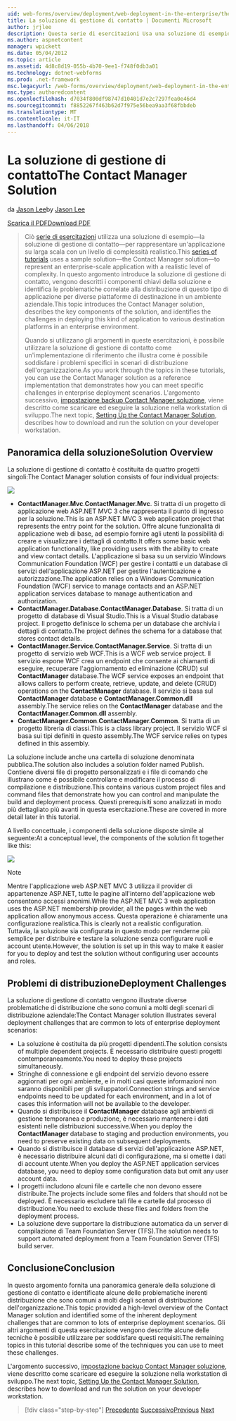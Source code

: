 ```yaml
---
uid: web-forms/overview/deployment/web-deployment-in-the-enterprise/the-contact-manager-solution
title: La soluzione di gestione di contatto | Documenti Microsoft
author: jrjlee
description: Questa serie di esercitazioni Usa una soluzione di esempio&#x2014;la soluzione Contact Manager&#x2014;per rappresentare un'applicazione su larga scala con un livello realistico...
ms.author: aspnetcontent
manager: wpickett
ms.date: 05/04/2012
ms.topic: article
ms.assetid: 4d8c8d19-055b-4b70-9ee1-f748f0db3a01
ms.technology: dotnet-webforms
ms.prod: .net-framework
msc.legacyurl: /web-forms/overview/deployment/web-deployment-in-the-enterprise/the-contact-manager-solution
msc.type: authoredcontent
ms.openlocfilehash: d7034f800df98747d10401d7e2c7297fea0e46d4
ms.sourcegitcommit: f8852267f463b62d7f975e56bea9aa3f68fbbdeb
ms.translationtype: MT
ms.contentlocale: it-IT
ms.lasthandoff: 04/06/2018
---
```

<a name="the-contact-manager-solution"></a><span data-ttu-id="08d73-103">La soluzione di gestione di contatto</span><span class="sxs-lookup"><span data-stu-id="08d73-103">The Contact Manager Solution</span></span>
====================
<span data-ttu-id="08d73-104">da [Jason Lee](https://github.com/jrjlee)</span><span class="sxs-lookup"><span data-stu-id="08d73-104">by [Jason Lee](https://github.com/jrjlee)</span></span>

[<span data-ttu-id="08d73-105">Scarica il PDF</span><span class="sxs-lookup"><span data-stu-id="08d73-105">Download PDF</span></span>](https://msdnshared.blob.core.windows.net/media/MSDNBlogsFS/prod.evol.blogs.msdn.com/CommunityServer.Blogs.Components.WeblogFiles/00/00/00/63/56/8130.DeployingWebAppsInEnterpriseScenarios.pdf)

> <span data-ttu-id="08d73-106">Ciò [serie di esercitazioni](web-deployment-in-the-enterprise.md) utilizza una soluzione di esempio&#x2014;la soluzione di gestione di contatto&#x2014;per rappresentare un'applicazione su larga scala con un livello di complessità realistico.</span><span class="sxs-lookup"><span data-stu-id="08d73-106">This [series of tutorials](web-deployment-in-the-enterprise.md) uses a sample solution&#x2014;the Contact Manager solution&#x2014;to represent an enterprise-scale application with a realistic level of complexity.</span></span> <span data-ttu-id="08d73-107">In questo argomento introduce la soluzione di gestione di contatto, vengono descritti i componenti chiavi della soluzione e identifica le problematiche correlate alla distribuzione di questo tipo di applicazione per diverse piattaforme di destinazione in un ambiente aziendale.</span><span class="sxs-lookup"><span data-stu-id="08d73-107">This topic introduces the Contact Manager solution, describes the key components of the solution, and identifies the challenges in deploying this kind of application to various destination platforms in an enterprise environment.</span></span>
> 
> <span data-ttu-id="08d73-108">Quando si utilizzano gli argomenti in queste esercitazioni, è possibile utilizzare la soluzione di gestione di contatto come un'implementazione di riferimento che illustra come è possibile soddisfare i problemi specifici in scenari di distribuzione dell'organizzazione.</span><span class="sxs-lookup"><span data-stu-id="08d73-108">As you work through the topics in these tutorials, you can use the Contact Manager solution as a reference implementation that demonstrates how you can meet specific challenges in enterprise deployment scenarios.</span></span> <span data-ttu-id="08d73-109">L'argomento successivo, [impostazione backup Contact Manager soluzione](setting-up-the-contact-manager-solution.md), viene descritto come scaricare ed eseguire la soluzione nella workstation di sviluppo.</span><span class="sxs-lookup"><span data-stu-id="08d73-109">The next topic, [Setting Up the Contact Manager Solution](setting-up-the-contact-manager-solution.md), describes how to download and run the solution on your developer workstation.</span></span>


## <a name="solution-overview"></a><span data-ttu-id="08d73-110">Panoramica della soluzione</span><span class="sxs-lookup"><span data-stu-id="08d73-110">Solution Overview</span></span>

<span data-ttu-id="08d73-111">La soluzione di gestione di contatto è costituita da quattro progetti singoli:</span><span class="sxs-lookup"><span data-stu-id="08d73-111">The Contact Manager solution consists of four individual projects:</span></span>

![](the-contact-manager-solution/_static/image1.png)

- <span data-ttu-id="08d73-112">**ContactManager.Mvc**.</span><span class="sxs-lookup"><span data-stu-id="08d73-112">**ContactManager.Mvc**.</span></span> <span data-ttu-id="08d73-113">Si tratta di un progetto di applicazione web ASP.NET MVC 3 che rappresenta il punto di ingresso per la soluzione.</span><span class="sxs-lookup"><span data-stu-id="08d73-113">This is an ASP.NET MVC 3 web application project that represents the entry point for the solution.</span></span> <span data-ttu-id="08d73-114">Offre alcune funzionalità di applicazione web di base, ad esempio fornire agli utenti la possibilità di creare e visualizzare i dettagli di contatto.</span><span class="sxs-lookup"><span data-stu-id="08d73-114">It offers some basic web application functionality, like providing users with the ability to create and view contact details.</span></span> <span data-ttu-id="08d73-115">L'applicazione si basa su un servizio Windows Communication Foundation (WCF) per gestire i contatti e un database di servizi dell'applicazione ASP.NET per gestire l'autenticazione e autorizzazione.</span><span class="sxs-lookup"><span data-stu-id="08d73-115">The application relies on a Windows Communication Foundation (WCF) service to manage contacts and an ASP.NET application services database to manage authentication and authorization.</span></span>
- <span data-ttu-id="08d73-116">**ContactManager.Database**.</span><span class="sxs-lookup"><span data-stu-id="08d73-116">**ContactManager.Database**.</span></span> <span data-ttu-id="08d73-117">Si tratta di un progetto di database di Visual Studio.</span><span class="sxs-lookup"><span data-stu-id="08d73-117">This is a Visual Studio database project.</span></span> <span data-ttu-id="08d73-118">Il progetto definisce lo schema per un database che archivia i dettagli di contatto.</span><span class="sxs-lookup"><span data-stu-id="08d73-118">The project defines the schema for a database that stores contact details.</span></span>
- <span data-ttu-id="08d73-119">**ContactManager.Service**.</span><span class="sxs-lookup"><span data-stu-id="08d73-119">**ContactManager.Service**.</span></span> <span data-ttu-id="08d73-120">Si tratta di un progetto di servizio web WCF.</span><span class="sxs-lookup"><span data-stu-id="08d73-120">This is a WCF web service project.</span></span> <span data-ttu-id="08d73-121">Il servizio espone WCF crea un endpoint che consente ai chiamanti di eseguire, recuperare l'aggiornamento ed eliminazione (CRUD) sul **ContactManager** database.</span><span class="sxs-lookup"><span data-stu-id="08d73-121">The WCF service exposes an endpoint that allows callers to perform create, retrieve, update, and delete (CRUD) operations on the **ContactManager** database.</span></span> <span data-ttu-id="08d73-122">Il servizio si basa sul **ContactManager** database e **ContactManager.Common.dll** assembly.</span><span class="sxs-lookup"><span data-stu-id="08d73-122">The service relies on the **ContactManager** database and the **ContactManager.Common.dll** assembly.</span></span>
- <span data-ttu-id="08d73-123">**ContactManager.Common**.</span><span class="sxs-lookup"><span data-stu-id="08d73-123">**ContactManager.Common**.</span></span> <span data-ttu-id="08d73-124">Si tratta di un progetto libreria di classi.</span><span class="sxs-lookup"><span data-stu-id="08d73-124">This is a class library project.</span></span> <span data-ttu-id="08d73-125">Il servizio WCF si basa sui tipi definiti in questo assembly.</span><span class="sxs-lookup"><span data-stu-id="08d73-125">The WCF service relies on types defined in this assembly.</span></span>

<span data-ttu-id="08d73-126">La soluzione include anche una cartella di soluzione denominata pubblica.</span><span class="sxs-lookup"><span data-stu-id="08d73-126">The solution also includes a solution folder named Publish.</span></span> <span data-ttu-id="08d73-127">Contiene diversi file di progetto personalizzati e i file di comando che illustrano come è possibile controllare e modificare il processo di compilazione e distribuzione.</span><span class="sxs-lookup"><span data-stu-id="08d73-127">This contains various custom project files and command files that demonstrate how you can control and manipulate the build and deployment process.</span></span> <span data-ttu-id="08d73-128">Questi prerequisiti sono analizzati in modo più dettagliato più avanti in questa esercitazione.</span><span class="sxs-lookup"><span data-stu-id="08d73-128">These are covered in more detail later in this tutorial.</span></span>

<span data-ttu-id="08d73-129">A livello concettuale, i componenti della soluzione disposte simile al seguente:</span><span class="sxs-lookup"><span data-stu-id="08d73-129">At a conceptual level, the components of the solution fit together like this:</span></span>

![](the-contact-manager-solution/_static/image2.png)

> [!NOTE]
> <span data-ttu-id="08d73-130">Mentre l'applicazione web ASP.NET MVC 3 utilizza il provider di appartenenze ASP.NET, tutte le pagine all'interno dell'applicazione web consentono accessi anonimi.</span><span class="sxs-lookup"><span data-stu-id="08d73-130">While the ASP.NET MVC 3 web application uses the ASP.NET membership provider, all the pages within the web application allow anonymous access.</span></span> <span data-ttu-id="08d73-131">Questa operazione è chiaramente una configurazione realistica.</span><span class="sxs-lookup"><span data-stu-id="08d73-131">This is clearly not a realistic configuration.</span></span> <span data-ttu-id="08d73-132">Tuttavia, la soluzione sia configurata in questo modo per renderne più semplice per distribuire e testare la soluzione senza configurare ruoli e account utente.</span><span class="sxs-lookup"><span data-stu-id="08d73-132">However, the solution is set up in this way to make it easier for you to deploy and test the solution without configuring user accounts and roles.</span></span>


## <a name="deployment-challenges"></a><span data-ttu-id="08d73-133">Problemi di distribuzione</span><span class="sxs-lookup"><span data-stu-id="08d73-133">Deployment Challenges</span></span>

<span data-ttu-id="08d73-134">La soluzione di gestione di contatto vengono illustrate diverse problematiche di distribuzione che sono comuni a molti degli scenari di distribuzione aziendale:</span><span class="sxs-lookup"><span data-stu-id="08d73-134">The Contact Manager solution illustrates several deployment challenges that are common to lots of enterprise deployment scenarios:</span></span>

- <span data-ttu-id="08d73-135">La soluzione è costituita da più progetti dipendenti.</span><span class="sxs-lookup"><span data-stu-id="08d73-135">The solution consists of multiple dependent projects.</span></span> <span data-ttu-id="08d73-136">È necessario distribuire questi progetti contemporaneamente.</span><span class="sxs-lookup"><span data-stu-id="08d73-136">You need to deploy these projects simultaneously.</span></span>
- <span data-ttu-id="08d73-137">Stringhe di connessione e gli endpoint del servizio devono essere aggiornati per ogni ambiente, e in molti casi queste informazioni non saranno disponibili per gli sviluppatori.</span><span class="sxs-lookup"><span data-stu-id="08d73-137">Connection strings and service endpoints need to be updated for each environment, and in a lot of cases this information will not be available to the developer.</span></span>
- <span data-ttu-id="08d73-138">Quando si distribuisce il **ContactManager** database agli ambienti di gestione temporanea e produzione, è necessario mantenere i dati esistenti nelle distribuzioni successive.</span><span class="sxs-lookup"><span data-stu-id="08d73-138">When you deploy the **ContactManager** database to staging and production environments, you need to preserve existing data on subsequent deployments.</span></span>
- <span data-ttu-id="08d73-139">Quando si distribuisce il database di servizi dell'applicazione ASP.NET, è necessario distribuire alcuni dati di configurazione, ma si omette i dati di account utente.</span><span class="sxs-lookup"><span data-stu-id="08d73-139">When you deploy the ASP.NET application services database, you need to deploy some configuration data but omit any user account data.</span></span>
- <span data-ttu-id="08d73-140">I progetti includono alcuni file e cartelle che non devono essere distribuite.</span><span class="sxs-lookup"><span data-stu-id="08d73-140">The projects include some files and folders that should not be deployed.</span></span> <span data-ttu-id="08d73-141">È necessario escludere tali file e cartelle dal processo di distribuzione.</span><span class="sxs-lookup"><span data-stu-id="08d73-141">You need to exclude these files and folders from the deployment process.</span></span>
- <span data-ttu-id="08d73-142">La soluzione deve supportare la distribuzione automatica da un server di compilazione di Team Foundation Server (TFS).</span><span class="sxs-lookup"><span data-stu-id="08d73-142">The solution needs to support automated deployment from a Team Foundation Server (TFS) build server.</span></span>

## <a name="conclusion"></a><span data-ttu-id="08d73-143">Conclusione</span><span class="sxs-lookup"><span data-stu-id="08d73-143">Conclusion</span></span>

<span data-ttu-id="08d73-144">In questo argomento fornita una panoramica generale della soluzione di gestione di contatto e identificate alcune delle problematiche inerenti distribuzione che sono comuni a molti degli scenari di distribuzione dell'organizzazione.</span><span class="sxs-lookup"><span data-stu-id="08d73-144">This topic provided a high-level overview of the Contact Manager solution and identified some of the inherent deployment challenges that are common to lots of enterprise deployment scenarios.</span></span> <span data-ttu-id="08d73-145">Gli altri argomenti di questa esercitazione vengono descritte alcune delle tecniche è possibile utilizzare per soddisfare questi requisiti.</span><span class="sxs-lookup"><span data-stu-id="08d73-145">The remaining topics in this tutorial describe some of the techniques you can use to meet these challenges.</span></span>

<span data-ttu-id="08d73-146">L'argomento successivo, [impostazione backup Contact Manager soluzione](setting-up-the-contact-manager-solution.md), viene descritto come scaricare ed eseguire la soluzione nella workstation di sviluppo.</span><span class="sxs-lookup"><span data-stu-id="08d73-146">The next topic, [Setting Up the Contact Manager Solution](setting-up-the-contact-manager-solution.md), describes how to download and run the solution on your developer workstation.</span></span>

> [!div class="step-by-step"]
> <span data-ttu-id="08d73-147">[Precedente](web-deployment-in-the-enterprise.md)
> [Successivo](setting-up-the-contact-manager-solution.md)</span><span class="sxs-lookup"><span data-stu-id="08d73-147">[Previous](web-deployment-in-the-enterprise.md)
[Next](setting-up-the-contact-manager-solution.md)</span></span>
